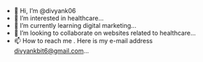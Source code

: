 - 👋 Hi, I’m @divyank06
- 👀 I’m interested in healthcare...
- 🌱 I’m currently learning digital marketing...
- 💞️ I’m looking to collaborate on websites related to healthcare...
- 📫 How to reach me . Here is my e-mail address divyankbit6@gmail.com...

<!---
divyank06/divyank06 is a ✨ special ✨ repository because its `README.md` (this file) appears on your GitHub profile.
You can click the Preview link to take a look at your changes.
--->
